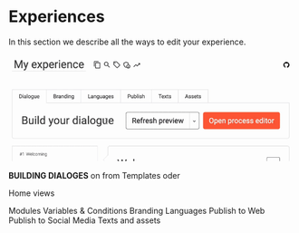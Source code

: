 # Experiences

In this section we describe all the ways to edit your experience.

![Tabs](tabs.gif "tabs")


**BUILDING DIALOGES** on from Templates oder 

Home views

Modules
Variables & Conditions
Branding
Languages
Publish to Web
Publish to Social Media
Texts and assets
